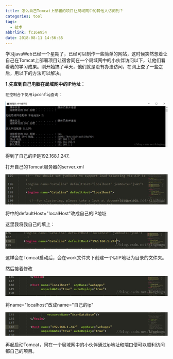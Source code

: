 ```yaml
---
title: 怎么自己Tomcat上部署的项目让局域网中的其他人访问到？
categories: tool
tags:
  - 技术
abbrlink: fc16e954
date: 2018-08-11 14:56:55
---
```


学习javaWeb已经一个星期了，已经可以制作一些简单的网站，这时候突然想着让自己在Tomcat上部署项目让宿舍同在一个局域网中的小伙伴访问以下，让他们看看我的学习成果。刚开始搞了半天，他们就是没有办法访问，在网上查了一些之后，用以下的方法可以解决。

<!-- more -->

**1.先查到自己电脑在局域网中的IP地址：**

    在控制台下使用ipconfig查询：

![image-20180913161021472](怎么自己Tomcat上部署的项目让局域网中的其他人访问到？/image-20180913161021472.png)





 得到了自己的IP是192.168.1.247.

打开自己的Tomcat服务器的server.xml



![image-20180913161107329](怎么自己Tomcat上部署的项目让局域网中的其他人访问到？/image-20180913161107329.png)

将<Engine name="Catalina" defaultHost="localhost">中的defaultHost="localHost"改成自己的IP地址

这里我将我自己的填上：

![image-20180913161142115](怎么自己Tomcat上部署的项目让局域网中的其他人访问到？/image-20180913161142115.png)



这样会在Tomcat启动后，会在work文件夹下创建一个以IP地址为目录的文件夹。

然后接着修改

![image-20180913161215753](怎么自己Tomcat上部署的项目让局域网中的其他人访问到？/image-20180913161215753.png)

将name="localhost"改成name="自己的ip"



![image-20180913161257728](怎么自己Tomcat上部署的项目让局域网中的其他人访问到？/image-20180913161257728.png)



再起启动Tomcat，同在一个局域网中的小伙伴通过ip地址和端口便可以顺利访问都自己的项目。